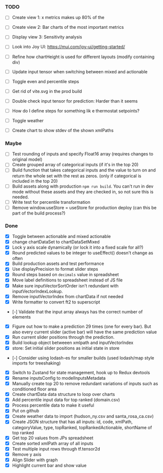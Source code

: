 ### TODO

- [ ] Create view 1: x metrics makes up 80% of the
- [ ] Create view 2: Bar charts of the most important metrics
- [ ] Display view 3: Sensitivity analysis

- [ ] Look into Joy UI: https://mui.com/joy-ui/getting-started/
- [ ] Refine how chartHeight is used for different layouts (modify containing div)
- [ ] Update input tensor when switching between mixed and actionable
- [ ] Toggle even and percentile steps
- [ ] Get rid of vite.svg in the prod build
- [ ] Double check input tensor for prediction: Harder than it seems
- [ ] How do I define steps for something lik e thermostat setpoints?
- [ ] Toggle weather
- [ ] Create chart to show stdev of the shown xmlPaths

### Maybe

- [ ] Test rounding of inputs and specify Float16 array (requires changes to original model)
- [ ] Create grouped array of categorical inputs (if it's in the top 20)
- [ ] Build function that takes categorical inputs and the value to turn on and return the whole set with the rest as zeros. (only if categorical is included in the top 20)
- [ ] Build assets along with production `npm run build`. You can't run in dev mode without these assets and they are checked in, so not sure this is needed.
- [ ] Write test for percentile transformation
- [ ] Remove window.useStore = useStore for production deploy (can this be part of the build process?)

### Done

- [x] Toggle between actionable and mixed actionable
- [x] change chartDataSet to chartDataSetMixed
- [x] Lock y axis scale dynamically (or lock it into a fixed scale for all?)
- [x] Round predicted values to be integer to useEffect() doesn't change as often
- [x] Build production assets and test performance
- [x] Use displayPrecision to format slider steps
- [x] Round steps based on `decimals` value in spreadsheet
- [x] Move label definitions to spreadsheet instead of JS file
- [x] Make sure inputVectorSortOrder isn't redundant with inputVectorIndexLookup.
- [x] Remove inputVectorIndex from chartData if not needed
- [x] Write formatter to convert ft2 to superscript
- [-] Validate that the input array always has the correct number of elements
- [x] Figure out how to make a prediction 29 times (one for every bar). But also every current slider (active bar) will have the same prediction value
- [x] Run current slider positions through the prediction.
- [x] Build lookup object betweeen xmlpath and inputVectorIndex
- [x] store: Set initial slider positions as initial state in store
- [-] Consider using lodash-es for smaller builds (used lodash/map style imports for treeshaking)
- [x] Switch to Zustand for state management, hook up to Redux devtools
- [x] Rename inputsConfig to modelInputsMetadata
- [x] Manually create top 20 to remove redundant variations of inputs such as conditioned floor area
- [x] Create chartData data structure to loop over charts
- [x] Add percentile input data for top ranked (domain.csv)
- [x] Process percentile data to make it useful
- [x] Put on github
- [x] Create weather data to import (hudson_ny.csv and santa_rosa_ca.csv)
- [x] Create JSON structure that has all inputs: id, code, xmlPath, categoryValue, type, topRanked, topRankedActionable, shortName of top ranked
- [x] Get top 20 values from JPs spreadsheet
- [x] Create sorted xmlPath array of all inputs
- [x] Test multiple input rows through tf.tensor2d
- [x] Remove y axis
- [x] Align Slider with graph
- [x] Highlight current bar and show value
